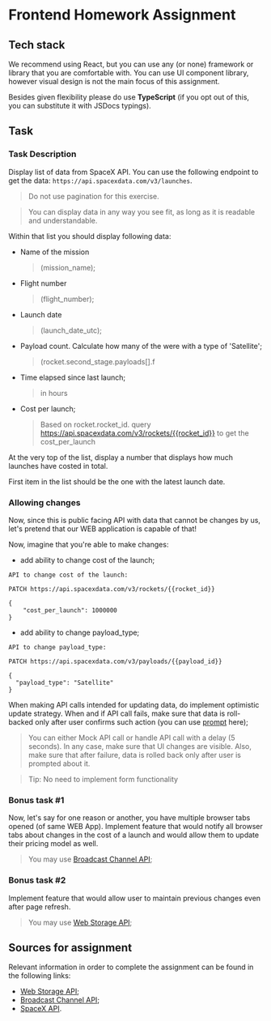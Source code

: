 # Frontend Homework Assignment

## Tech stack

We recommend using React, but you can use any (or none) framework or library that you are comfortable with.
You can use UI component library, however visual design is not the main focus of this assignment.

Besides given flexibility please do use <b>TypeScript</b> (if you opt out of this, you can substitute it with JSDocs typings).

## Task

### Task Description

Display list of data from SpaceX API. You can use the following endpoint to get the data: `https://api.spacexdata.com/v3/launches`.

> Do not use pagination for this exercise.

> You can display data in any way you see fit, as long as it is readable and understandable.

Within that list you should display following data:

- Name of the mission
  > (mission_name);
- Flight number
  > (flight_number);
- Launch date
  > (launch_date_utc);
- Payload count. Calculate how many of the were with a type of 'Satellite';
  > (rocket.second_stage.payloads[].f
- Time elapsed since last launch;
  > in hours
- Cost per launch;
  > Based on rocket.rocket_id. query https://api.spacexdata.com/v3/rockets/{{rocket_id}} to get the cost_per_launch

At the very top of the list, display a number that displays how much launches have costed in total.

First item in the list should be the one with the latest launch date.

### Allowing changes

Now, since this is public facing API with data that cannot be changes by us, let's pretend that our WEB application is capable of that!

Now, imagine that you're able to make changes:

- add ability to change cost of the launch;

```
API to change cost of the launch:

PATCH https://api.spacexdata.com/v3/rockets/{{rocket_id}}

{
    "cost_per_launch": 1000000
}
```

- add ability to change payload_type;

```
API to change payload_type:

PATCH https://api.spacexdata.com/v3/payloads/{{payload_id}}

{
  "payload_type": "Satellite"
}
```

When making API calls intended for updating data, do implement optimistic update strategy. When and if API call fails, make sure that data is roll-backed
only after user confirms such action (you can use [prompt](https://developer.mozilla.org/en-US/docs/Web/API/Window/prompt) here);

> You can either Mock API call or handle API call with a delay (5 seconds). In any case, make sure that UI changes are visible. Also, make sure that after failure, data is rolled back only after user is prompted about it.

> Tip: No need to implement form functionality

### Bonus task #1

Now, let's say for one reason or another, you have multiple browser tabs opened (of same WEB App). Implement feature that would notify all browser tabs about changes in
the cost of a launch and would allow them to update their pricing model as well.

> You may use [Broadcast Channel API](https://developer.mozilla.org/en-US/docs/Web/API/Broadcast_Channel_API);

### Bonus task #2

Implement feature that would allow user to maintain previous changes even after page refresh.

> You may use [Web Storage API](https://developer.mozilla.org/en-US/docs/Web/API/Web_Storage_API);

## Sources for assignment

Relevant information in order to complete the assignment can be found in the following links:

- [Web Storage API](https://developer.mozilla.org/en-US/docs/Web/API/Web_Storage_API);
- [Broadcast Channel API](https://developer.mozilla.org/en-US/docs/Web/API/Broadcast_Channel_API);
- [SpaceX API](https://docs.spacexdata.com/).
